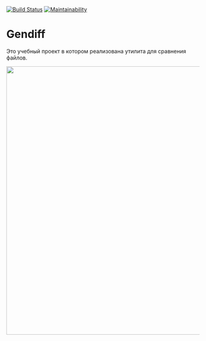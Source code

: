[![Build Status](https://travis-ci.org/Rustam-Amirov/php-project-lvl2.svg?branch=master)](https://travis-ci.org/Rustam-Amirov/php-project-lvl2)
[![Maintainability](https://api.codeclimate.com/v1/badges/bb2d60df0a85e2974405/maintainability)](https://codeclimate.com/github/Rustam-Amirov/php-project-lvl2/maintainability)

<h1>Gendiff</h1>
<p>Это учебный проект в котором реализована утилита для сравнения файлов.</p>
<a href="https://asciinema.org/connect/d12f138c-e09e-457a-b044-afb67f073e5f?autoplay=1"><img src="https://asciinema.org/connect/d12f138c-e09e-457a-b044-afb67f073e5f.png" width="700"/></a>